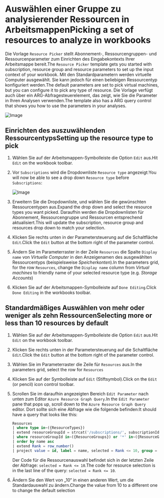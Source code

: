 # <a name="picking-a-set-of-resources-to-analyze-in-workbooks"></a><span data-ttu-id="33e85-101">Auswählen einer Gruppe zu analysierender Ressourcen in Arbeitsmappen</span><span class="sxs-lookup"><span data-stu-id="33e85-101">Picking a set of resources to analyze in workbooks</span></span>

<span data-ttu-id="33e85-102">Die Vorlage `Resource Picker` stellt Abonnement-, Ressourcengruppen- und Ressourcenparameter zum Einrichten des Eingabekontexts Ihrer Arbeitsmappe bereit.</span><span class="sxs-lookup"><span data-stu-id="33e85-102">The `Resource Picker` template gets you started with subscription, resource group and resource parameters to set up the input context of your workbook.</span></span> <span data-ttu-id="33e85-103">Mit den Standardparametern werden virtuelle Computer ausgewählt. Sie kann jedoch für einen beliebigen Ressourcentyp konfiguriert werden.</span><span class="sxs-lookup"><span data-stu-id="33e85-103">The default parameters are set to pick virtual machines, but you can configure it to pick any type of resource.</span></span> <span data-ttu-id="33e85-104">Die Vorlage verfügt auch über ein ARG-Abfragesteuerelement, das zeigt, wie Sie die Parameter in Ihren Analysen verwenden.</span><span class="sxs-lookup"><span data-stu-id="33e85-104">The template also has a ARG query control that shows you how to use the parameters in your analyses.</span></span>

![Image](Full.png)

## <a name="setting-up-the-resource-type-to-pick"></a><span data-ttu-id="33e85-106">Einrichten des auszuwählenden Ressourcentyps</span><span class="sxs-lookup"><span data-stu-id="33e85-106">Setting up the resource type to pick</span></span>

1. <span data-ttu-id="33e85-107">Wählen Sie auf der Arbeitsmappen-Symbolleiste die Option `Edit` aus.</span><span class="sxs-lookup"><span data-stu-id="33e85-107">Hit `Edit` on the workbook toolbar.</span></span>
2. <span data-ttu-id="33e85-108">Vor `Subscriptions` wird die Dropdownliste `Resource type` angezeigt:</span><span class="sxs-lookup"><span data-stu-id="33e85-108">You will now be able to see a drop down `Resource type` before `Subscriptions`:</span></span>

    ![Image](Parameter.png)
3. <span data-ttu-id="33e85-110">Erweitern Sie die Dropdownliste, und wählen Sie die gewünschten Ressourcentypen aus.</span><span class="sxs-lookup"><span data-stu-id="33e85-110">Expand the drop down and select the resource types you want picked.</span></span> <span data-ttu-id="33e85-111">Daraufhin werden die Dropdownlisten für Abonnement, Ressourcengruppe und Ressourcen entsprechend aktualisiert.</span><span class="sxs-lookup"><span data-stu-id="33e85-111">This will update the subscription, resource group and resources drop down to match your selection.</span></span>
4. <span data-ttu-id="33e85-112">Klicken Sie rechts unten in der Parametersteuerung auf die Schaltfläche `Edit`.</span><span class="sxs-lookup"><span data-stu-id="33e85-112">Click the `Edit` button at the bottom right of the parameter control.</span></span>
5. <span data-ttu-id="33e85-113">Ändern Sie im Parameterraster in der Zeile `Resources` die Spalte `Display name` von _Virtuelle Computer_ in den Anzeigenamen des ausgewählten Ressourcentyps (beispielsweise _Speicherkonten_).</span><span class="sxs-lookup"><span data-stu-id="33e85-113">In the parameters grid, for the row `Resources`, change the `Display name` column from _Virtual machines_ to friendly name of your selected resource type (e.g. _Storage Accounts_)</span></span>
6. <span data-ttu-id="33e85-114">Klicken Sie auf der Arbeitsmappen-Symbolleiste auf `Done Editing`.</span><span class="sxs-lookup"><span data-stu-id="33e85-114">Click `Done Editing` in the workbooks toolbar.</span></span>

## <a name="selecting-more-or-less-than-10-resources-by-default"></a><span data-ttu-id="33e85-115">Standardmäßiges Auswählen von mehr oder weniger als zehn Ressourcen</span><span class="sxs-lookup"><span data-stu-id="33e85-115">Selecting more or less than 10 resources by default</span></span>

1. <span data-ttu-id="33e85-116">Wählen Sie auf der Arbeitsmappen-Symbolleiste die Option `Edit` aus.</span><span class="sxs-lookup"><span data-stu-id="33e85-116">Hit `Edit` on the workbook toolbar.</span></span>
2. <span data-ttu-id="33e85-117">Klicken Sie rechts unten in der Parametersteuerung auf die Schaltfläche `Edit`.</span><span class="sxs-lookup"><span data-stu-id="33e85-117">Click the `Edit` button at the bottom right of the parameter control.</span></span>
3. <span data-ttu-id="33e85-118">Wählen Sie im Parameterraster die Zeile für `Resources` aus.</span><span class="sxs-lookup"><span data-stu-id="33e85-118">In the parameters grid, select the row for `Resources`</span></span>
4. <span data-ttu-id="33e85-119">Klicken Sie auf der Symbolleiste auf `Edit` (Stiftsymbol).</span><span class="sxs-lookup"><span data-stu-id="33e85-119">Click on the `Edit` (or pencil) icon control toolbar.</span></span>
5. <span data-ttu-id="33e85-120">Scrollen Sie im daraufhin angezeigten Bereich `Edit Parameter` nach unten zum Editor `Azure Resource Graph Query`.</span><span class="sxs-lookup"><span data-stu-id="33e85-120">In the `Edit Parameter` pane that pops up, scroll down to the `Azure Resource Graph Query` editor.</span></span> <span data-ttu-id="33e85-121">Dort sollte sich eine Abfrage wie die folgende befinden:</span><span class="sxs-lookup"><span data-stu-id="33e85-121">It should have a query that looks like this:</span></span>
    ```sql
    Resources
    | where type in~({ResourceTypes})
    | extend resourceGroupId = strcat('/subscriptions/', subscriptionId, '/resourceGroups/', resourceGroup)
    | where resourceGroupId in~({ResourceGroups}) or '*' in~({ResourceGroups})
    | order by name asc
    | extend Rank = row_number()
    | project value = id, label = name, selected = Rank <= 10, group = resourceGroup
    ```
    <span data-ttu-id="33e85-122">Der Code für die Ressourcenauswahl befindet sich in der letzten Zeile der Abfrage: `selected = Rank <= 10`.</span><span class="sxs-lookup"><span data-stu-id="33e85-122">The code for resource selection is in the last line of the query: `selected = Rank <= 10`.</span></span> 

6. <span data-ttu-id="33e85-123">Ändern Sie den Wert von „10“ in einen anderen Wert, um die Standardauswahl zu ändern.</span><span class="sxs-lookup"><span data-stu-id="33e85-123">Change the value from 10 to a different one to change the default selection</span></span>